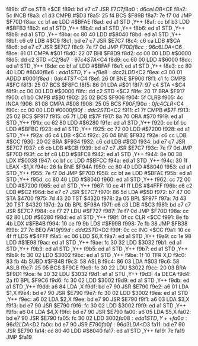 f89b: d7 ce        STB    <$CE
f89d: bd e7 c7     JSR    $E7C7
f8a0: d6 ce        LDB    <$CE
f8a2: 5c           INCB
f8a3: c1 d3        CMPB   #$D3
f8a5: 25 f4        BCS    $F89B
f8a7: 7e f7 0d     JMP    $F70D
f8aa: cc bf ae     LDD    #$BFAE
f8ad: ed a1        STD    ,Y++
f8af: cc bf b3     LDD    #$BFB3
f8b2: ed a1        STD    ,Y++
f8b4: ed a1        STD    ,Y++
f8b6: ed a1        STD    ,Y++
f8b8: ed a1        STD    ,Y++
f8ba: cc 80 40     LDD    #$8040
f8bd: ed a1        STD    ,Y++
f8bf: c6 c9        LDB    #$C9
f8c1: bd e7 c7     JSR    $E7C7
f8c4: c6 ca        LDB    #$CA
f8c6: bd e7 c7     JSR    $E7C7
f8c9: 7e f7 0d     JMP    $F70D
f8cc: 96 c6        LDA    <$C6
f8ce: 81 01        CMPA   #$01
f8d0: 22 07        BHI    $F8D9
f8d2: cc 00 00     LDD    #$0000
f8d5: dd c2        STD    <$C2
f8d7: 97 c4        STA    <$C4
f8d9: cc 60 00     LDD    #$6000
f8dc: ed a1        STD    ,Y++
f8de: cc bf af     LDD    #$BFAF
f8e1: ed a1        STD    ,Y++
f8e3: cc 80 40     LDD    #$8040
f8e6: ed a1        STD    ,Y++
f8e8: dc c2        LDD    <$C2
f8ea: c3 00 01     ADDD   #$0001
f8ed: 0d c4        TST    <$C4
f8ef: 26 0f        BNE    $F900
f8f1: c1 fc        CMPB   #$FC
f8f3: 25 07        BCS    $F8FC
f8f5: 86 01        LDA    #$01
f8f7: 97 c4        STA    <$C4
f8f9: cc 00 00     LDD    #$0000
f8fc: dd c2        STD    <$C2
f8fe: 20 17        BRA    $F917
f900: c1 b0        CMPB   #$B0
f902: 25 02        BCS    $F906
f904: 5f           CLRB
f905: 4c           INCA
f906: 81 08        CMPA   #$08
f908: 25 05        BCS    $F90F
f90a: 0f c4        CLR    <$C4
f90c: cc 00 00     LDD    #$0000
f90f: dd c2        STD    <$C2
f911: c1 7f        CMPB   #$7F
f913: 25 02        BCS    $F917
f915: c6 7f        LDB    #$7F
f917: 8a 70        ORA    #$70
f919: ed a1        STD    ,Y++
f91b: cc 62 80     LDD    #$6280
f91e: ed a1        STD    ,Y++
f920: cc bf bc     LDD    #$BFBC
f923: ed a1        STD    ,Y++
f925: cc 72 00     LDD    #$7200
f928: ed a1        STD    ,Y++
f92a: d6 c4        LDB    <$C4
f92c: 26 04        BNE    $F932
f92e: c6 cc        LDB    #$CC
f930: 20 02        BRA    $F934
f932: c6 cd        LDB    #$CD
f934: bd e7 c7     JSR    $E7C7
f937: c6 cb        LDB    #$CB
f939: bd e7 c7     JSR    $E7C7
f93c: 7e f7 0d     JMP    $F70D
f93f: cc bf c8     LDD    #$BFC8
f942: ed a1        STD    ,Y++
f944: 8e 00 38     LDX    #$0038
f947: cc bf cc     LDD    #$BFCC
f94a: ed a1        STD    ,Y++
f94c: 30 1f        LEAX   -$1,X
f94e: 26 fa        BNE    $F94A
f950: cc 80 40     LDD    #$8040
f953: ed a1        STD    ,Y++
f955: 7e f7 0d     JMP    $F70D
f958: cc bf ae     LDD    #$BFAE
f95b: ed a1        STD    ,Y++
f95d: cc 80 40     LDD    #$8040
f960: ed a1        STD    ,Y++
f962: cc 72 00     LDD    #$7200
f965: ed a1        STD    ,Y++
f967: 10 ce 4f ff  LDS    #$4FFF
f96b: c6 c2        LDB    #$C2
f96d: bd e7 c7     JSR    $E7C7
f970: 86 5d        LDA    #$5D
f972: b7 47 00     STA    $4700
f975: 7d 43 20     TST    $4320
f978: 2a 05        BPL    $F97F
f97a: 7d 43 20     TST    $4320
f97d: 2a 0b        BPL    $F98A
f97f: c6 c3        LDB    #$C3
f981: bd e7 c7     JSR    $E7C7
f984: ce f7 27     LDU    #$F727
f987: 7e f7 0d     JMP    $F70D
f98a: cc 62 80     LDD    #$6280
f98d: ed a1        STD    ,Y++
f98f: 0f cc        CLR    <$CC
f991: 8e fb 4b     LDX    #$FB4B
f994: 10 ce f9 9b  LDS    #$F99B
f998: 7e fb 38     JMP    $FB38
f99b: 27 7c        BEQ    $FA19
f99d: dd d2        STD    <$D2
f99f: 0c cc        INC    <$CC
f9a1: 10 ce 4f ff  LDS    #$4FFF
f9a5: ec 06        LDD    $6,X
f9a7: ed a1        STD    ,Y++
f9a9: cc 1e 98     LDD    #$1E98
f9ac: ed a1        STD    ,Y++
f9ae: fc 30 32     LDD    $3032
f9b1: ed a1        STD    ,Y++
f9b3: ed a1        STD    ,Y++
f9b5: ed a1        STD    ,Y++
f9b7: ed a1        STD    ,Y++
f9b9: fc 30 02     LDD    $3002
f9bc: ed a1        STD    ,Y++
f9be: 1f 10        TFR    X,D
f9c0: 83 fb 4b     SUBD   #$FB4B
f9c3: 58           ASLB
f9c4: 86 03        LDA    #$03
f9c6: 58           ASLB
f9c7: 25 05        BCS    $F9CE
f9c9: fe 30 22     LDU    $3022
f9cc: 20 03        BRA    $F9D1
f9ce: fe 30 32     LDU    $3032
f9d1: ef a1        STU    ,Y++
f9d3: 4a           DECA
f9d4: 2a f0        BPL    $F9C6
f9d6: fc 30 02     LDD    $3002
f9d9: ed a1        STD    ,Y++
f9db: ed a1        STD    ,Y++
f9dd: a6 84        LDA    ,X
f9df: bd e7 90     JSR    $E790
f9e2: a6 01        LDA    $1,X
f9e4: bd e7 90     JSR    $E790
f9e7: fc 30 02     LDD    $3002
f9ea: ed a1        STD    ,Y++
f9ec: a6 02        LDA    $2,X
f9ee: bd e7 90     JSR    $E790
f9f1: a6 03        LDA    $3,X
f9f3: bd e7 90     JSR    $E790
f9f6: fc 30 02     LDD    $3002
f9f9: ed a1        STD    ,Y++
f9fb: a6 04        LDA    $4,X
f9fd: bd e7 90     JSR    $E790
fa00: a6 05        LDA    $5,X
fa02: bd e7 90     JSR    $E790
fa05: fc 30 02     LDD    $3002
fa08: ed a1        STD    ,Y++
fa0a: 96 d2        LDA    <$D2
fa0c: bd e7 90     JSR    $E790
fa0f: 96 d3        LDA    <$D3
fa11: bd e7 90     JSR    $E790
fa14: cc 80 40     LDD    #$8040
fa17: ed a1        STD    ,Y++
fa19: 7e fa19     JMP    $fa19
